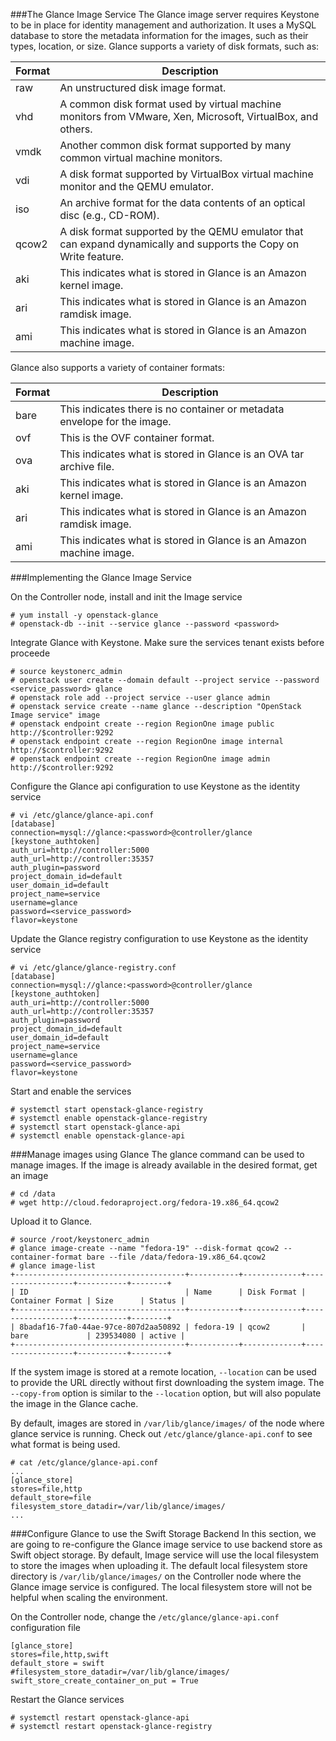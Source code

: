 ###The Glance Image Service
The Glance image server requires Keystone to be in place for identity management and authorization. It uses a MySQL database to store the metadata information for the images, such as their types, location, or size. Glance supports a variety of disk formats, such as:

|Format|Description|
|------|-----------|
|raw	|An unstructured disk image format.|
|vhd	|A common disk format used by virtual machine monitors from VMware, Xen, Microsoft, VirtualBox, and others.|
|vmdk	|Another common disk format supported by many common virtual machine monitors.|
|vdi	|A disk format supported by VirtualBox virtual machine monitor and the QEMU emulator.|
|iso	|An archive format for the data contents of an optical disc (e.g., CD-ROM).|
|qcow2	|A disk format supported by the QEMU emulator that can expand dynamically and supports the Copy on Write feature.|
|aki	|This indicates what is stored in Glance is an Amazon kernel image.|
|ari	|This indicates what is stored in Glance is an Amazon ramdisk image.|
|ami	|This indicates what is stored in Glance is an Amazon machine image.|

Glance also supports a variety of container formats:

|Format|Description|
|------|-----------|
|bare	|This indicates there is no container or metadata envelope for the image.|
|ovf	|This is the OVF container format.|
|ova	|This indicates what is stored in Glance is an OVA tar archive file.|
|aki	|This indicates what is stored in Glance is an Amazon kernel image.|
|ari	|This indicates what is stored in Glance is an Amazon ramdisk image.|
|ami	|This indicates what is stored in Glance is an Amazon machine image.|

###Implementing the Glance Image Service

On the Controller node, install and init the Image service

```
# yum install -y openstack-glance
# openstack-db --init --service glance --password <password>
```

Integrate Glance with Keystone. Make sure the services tenant exists before proceede
```
# source keystonerc_admin
# openstack user create --domain default --project service --password <service_password> glance
# openstack role add --project service --user glance admin
# openstack service create --name glance --description "OpenStack Image service" image
# openstack endpoint create --region RegionOne image public http://$controller:9292
# openstack endpoint create --region RegionOne image internal http://$controller:9292
# openstack endpoint create --region RegionOne image admin http://$controller:9292 
```

Configure the Glance api configuration to use Keystone as the identity service
```
# vi /etc/glance/glance-api.conf
[database]
connection=mysql://glance:<password>@controller/glance
[keystone_authtoken]
auth_uri=http://controller:5000
auth_url=http://controller:35357
auth_plugin=password
project_domain_id=default
user_domain_id=default
project_name=service
username=glance
password=<service_password>
flavor=keystone
```

Update the Glance registry configuration to use Keystone as the identity service
```
# vi /etc/glance/glance-registry.conf
[database]
connection=mysql://glance:<password>@controller/glance
[keystone_authtoken]
auth_uri=http://controller:5000
auth_url=http://controller:35357
auth_plugin=password
project_domain_id=default
user_domain_id=default
project_name=service
username=glance
password=<service_password>
flavor=keystone
```
Start and enable the services
```
# systemctl start openstack-glance-registry
# systemctl enable openstack-glance-registry
# systemctl start openstack-glance-api
# systemctl enable openstack-glance-api
```

###Manage images using Glance
The glance command can be used to manage images. If the image is already available in the desired format, get an image
```
# cd /data
# wget http://cloud.fedoraproject.org/fedora-19.x86_64.qcow2
```
Upload it to Glance.
```
# source /root/keystonerc_admin
# glance image-create --name "fedora-19" --disk-format qcow2 --container-format bare --file /data/fedora-19.x86_64.qcow2
# glance image-list
+--------------------------------------+-----------+-------------+------------------+-----------+--------+
| ID                                   | Name      | Disk Format | Container Format | Size      | Status |
+--------------------------------------+-----------+-------------+------------------+-----------+--------+
| 8badaf16-7fa0-44ae-97ce-807d2aa50892 | fedora-19 | qcow2       | bare             | 239534080 | active |
+--------------------------------------+-----------+-------------+------------------+-----------+--------+
```
If the system image is stored at a remote location, ``--location`` can be used to provide the URL directly without first downloading the system image. The ``--copy-from`` option is similar to the ``--location`` option, but will also populate the image in the Glance cache.

By default, images are stored in ``/var/lib/glance/images/`` of the node where glance service is running. Check out ``/etc/glance/glance-api.conf`` to see what format is being used.

```
# cat /etc/glance/glance-api.conf
...
[glance_store]
stores=file,http
default_store=file
filesystem_store_datadir=/var/lib/glance/images/
...
```

###Configure Glance to use the Swift Storage Backend
In this section, we are going to re-configure the Glance image service to use backend store as Swift object storage. By default, Image service will use the local filesystem to store the images when uploading it. The default local filesystem store directory is ``/var/lib/glance/images/`` on the Controller node where the Glance image service is configured. The local filesystem store will not be helpful when scaling the environment.

On the Controller node, change the ``/etc/glance/glance-api.conf`` configuration file
```
[glance_store]
stores=file,http,swift
default_store = swift
#filesystem_store_datadir=/var/lib/glance/images/
swift_store_create_container_on_put = True
```

Restart the Glance services
```
# systemctl restart openstack-glance-api
# systemctl restart openstack-glance-registry
```

